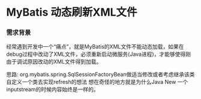 # MyBatis 动态刷新XML文件

### 需求背景

经常遇到开发中一个“痛点”，就是MyBatis的XML文件不能动态加载，如果在debug过程中改动了XML文件，必须重新启动微服务(Java进程)，才能够使得刚由于调试原因改动的XML文件得到加载。

思路: org.mybatis.spring.SqlSessionFactoryBean做适当修改或者考虑继承该类自定义一个类去实现refresh的想法 
想在奇怪的地方就是为什么Java New 一个inputstream的时候内容始终是一样的。